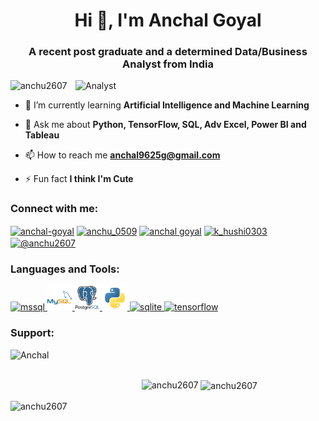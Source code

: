 <h1 align="center">Hi 👋, I'm Anchal Goyal</h1>
<h3 align="center">A recent post graduate and a determined Data/Business Analyst from India</h3>

<img align="right" alt="Analyst" width="400" src="https://www.bing.com/th/id/OGC.fa218b27d840abf8ec2e4823b7383e22?pid=1.7&rurl=https%3a%2f%2fuser-images.githubusercontent.com%2f74038190%2f249570803-02293768-9242-47e1-bf8f-d084ba0a2d1d.gif&ehk=E0raYBOhl1csmBO1%2bCe%2bYeam4xFoCQWCdAO9lnVVZx4%3d">


<p align="left"> <img src="https://komarev.com/ghpvc/?username=anchu2607&label=Profile%20views&color=0e75b6&style=flat" alt="anchu2607" /> </p>

- 🌱 I’m currently learning **Artificial Intelligence and Machine Learning**

- 💬 Ask me about **Python, TensorFlow, SQL, Adv Excel, Power BI and Tableau**

- 📫 How to reach me **anchal9625g@gmail.com**

- ⚡ Fun fact **I think I'm Cute**

<h3 align="left">Connect with me:</h3>
<p align="left">
<a href="https://linkedin.com/in/anchal-goyal" target="blank"><img align="center" src="https://raw.githubusercontent.com/rahuldkjain/github-profile-readme-generator/master/src/images/icons/Social/linked-in-alt.svg" alt="anchal-goyal" height="30" width="40" /></a>
<a href="https://kaggle.com/anchu_0509" target="blank"><img align="center" src="https://raw.githubusercontent.com/rahuldkjain/github-profile-readme-generator/master/src/images/icons/Social/kaggle.svg" alt="anchu_0509" height="30" width="40" /></a>
<a href="https://fb.com/anchal goyal" target="blank"><img align="center" src="https://raw.githubusercontent.com/rahuldkjain/github-profile-readme-generator/master/src/images/icons/Social/facebook.svg" alt="anchal goyal" height="30" width="40" /></a>
<a href="https://instagram.com/k_hushi0303" target="blank"><img align="center" src="https://raw.githubusercontent.com/rahuldkjain/github-profile-readme-generator/master/src/images/icons/Social/instagram.svg" alt="k_hushi0303" height="30" width="40" /></a>
<a href="https://www.hackerrank.com/@anchu2607" target="blank"><img align="center" src="https://raw.githubusercontent.com/rahuldkjain/github-profile-readme-generator/master/src/images/icons/Social/hackerrank.svg" alt="@anchu2607" height="30" width="40" /></a>
</p>

<h3 align="left">Languages and Tools:</h3>
<p align="left"> <a href="https://www.microsoft.com/en-us/sql-server" target="_blank" rel="noreferrer"> <img src="https://www.svgrepo.com/show/303229/microsoft-sql-server-logo.svg" alt="mssql" width="40" height="40"/> </a> <a href="https://www.mysql.com/" target="_blank" rel="noreferrer"> <img src="https://raw.githubusercontent.com/devicons/devicon/master/icons/mysql/mysql-original-wordmark.svg" alt="mysql" width="40" height="40"/> </a> <a href="https://www.postgresql.org" target="_blank" rel="noreferrer"> <img src="https://raw.githubusercontent.com/devicons/devicon/master/icons/postgresql/postgresql-original-wordmark.svg" alt="postgresql" width="40" height="40"/> </a> <a href="https://www.python.org" target="_blank" rel="noreferrer"> <img src="https://raw.githubusercontent.com/devicons/devicon/master/icons/python/python-original.svg" alt="python" width="40" height="40"/> </a> <a href="https://www.sqlite.org/" target="_blank" rel="noreferrer"> <img src="https://www.vectorlogo.zone/logos/sqlite/sqlite-icon.svg" alt="sqlite" width="40" height="40"/> </a> <a href="https://www.tensorflow.org" target="_blank" rel="noreferrer"> <img src="https://www.vectorlogo.zone/logos/tensorflow/tensorflow-icon.svg" alt="tensorflow" width="40" height="40"/> </a> </p>

<h3 align="left">Support:</h3>
<p><a href="https://www.buymeacoffee.com/Anchal"> <img align="left" src="https://cdn.buymeacoffee.com/buttons/v2/default-yellow.png" height="50" width="210" alt="Anchal" /></a></p><br><br>

<p><img align="left" src="https://github-readme-stats.vercel.app/api/top-langs?username=anchu2607&show_icons=true&locale=en&layout=compact" alt="anchu2607" /></p>

<p>&nbsp;<img align="center" src="https://github-readme-stats.vercel.app/api?username=anchu2607&show_icons=true&locale=en" alt="anchu2607" /></p>

<p><img align="center" src="https://github-readme-streak-stats.herokuapp.com/?user=anchu2607&" alt="anchu2607" /></p>
